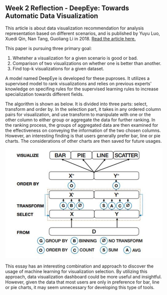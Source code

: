 Week 2 Reflection - DeepEye: Towards Automatic Data Visualization
--
This article is about data visualization recommendation for analysis representation based on different scenarios, and is published by Yuyu Luo, Xuedi Qin, Nan Tang, Guoliang Li in 2018. [Read the article here.](https://ieeexplore.ieee.org/abstract/document/8509240?casa_token=26p8g2YxIMAAAAAA:xS0dGfBDg-A8dTFEgHmOwMV4qgcq5c8cZ1vbta_RrF9NmVgeSEZQmntYWtAqS58AsqfIvXib)

This paper is pursuing three primary goal: 

1) Wheteher a visualization for a given scenario is good or bad.
2) Comparison of two visualizations on whether one is better than another.
3) Find top-k visualizations for a given dataset. 

A model named DeepEye is developed for these puproses. It utilizes a supervised model to rank visualizations and relies on previous experts' knowledge on specifing rules for the supervised learning rules to increase specialization towards different fields. 

The algorithm is shown as below. It is divided into three parts: select, transform and order by. In the selection part, it takes in any ordered column pairs for visualization, and use transform to manipulate with one or the other column to either group or aggregate the data for further ranking. In the ranking process, the groups of aggregated data are then examined for the effectiveness on conveying the information of the two chosen columns. However, an interesting finding is that users generally prefer bar, line or pie charts. The considerations of other charts are then saved for future usages. 

<div style="text-align:center">
<img src="./images/week2-1.JPG" />
</div>

This essay has an interesting combination and approach to discover the usage of machine learning for visualization selection. By utilizing this approach, data visualization dashboard could be more useful and insightful. However, given the data that most users are only in preference for bar, line or pie charts, it may seem unnecessary for developing this type of tools. 